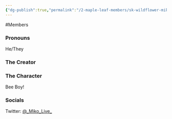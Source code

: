 ```yaml
---
{"dg-publish":true,"permalink":"/2-maple-leaf-members/sk-wildflower-miko/"}
---
```


#Members 
### Pronouns 
He/They
### The Creator
### The Character
Bee Boy!
### Socials
Twitter: [@\_Miko_Live_](https://x.com/_Miko_Live_)
